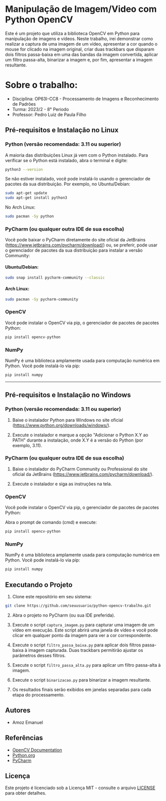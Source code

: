 # Manipulação de Imagem/Video com Python OpenCV

Este é um projeto que utiliza a biblioteca OpenCV em Python para manipulação de imagens e vídeos. Neste trabalho, irei demonstrar como realizar a captura de uma imagem de um vídeo, apresentar a cor quando o mouse for clicado na imagem original, criar duas trackbars que disparam dois filtros passa-baixa em uma das bandas da imagem convertida, aplicar um filtro passa-alta, binarizar a imagem e, por fim, apresentar a imagem resultante.

# Sobre o trabalho:
- Disciplina: OP63I-CC8 - Processamento de Imagens e Reconhecimento de Padrões
- Turma: 2023/2 - 8° Periodo
- Professor: Pedro Luiz de Paula Filho
## Pré-requisitos e Instalação no Linux

### Python (versão recomendada: 3.11 ou superior)

A maioria das distribuições Linux já vem com o Python instalado. Para verificar se o Python está instalado, abra o terminal e digite:

```bash
python3 --version
```

Se não estiver instalado, você pode instalá-lo usando o gerenciador de pacotes da sua distribuição. Por exemplo, no Ubuntu/Debian:

```bash
sudo apt-get update
sudo apt-get install python3
```

No Arch Linux:

```bash
sudo pacman -Sy python
```

### PyCharm (ou qualquer outra IDE de sua escolha)

Você pode baixar o PyCharm diretamente do site oficial da JetBrains (https://www.jetbrains.com/pycharm/download/) ou, se preferir, pode usar o gerenciador de pacotes da sua distribuição para instalar a versão Community:

#### Ubuntu/Debian:

```bash
sudo snap install pycharm-community --classic
```

#### Arch Linux:

```bash
sudo pacman -Sy pycharm-community
```

### OpenCV

Você pode instalar o OpenCV via pip, o gerenciador de pacotes de pacotes Python:

```bash
pip install opencv-python
```

### NumPy

NumPy é uma biblioteca amplamente usada para computação numérica em Python. Você pode instalá-lo via pip:

```bash
pip install numpy
```

---

## Pré-requisitos e Instalação no Windows

### Python (versão recomendada: 3.11 ou superior)

1. Baixe o instalador Python para Windows no site oficial (https://www.python.org/downloads/windows/).

2. Execute o instalador e marque a opção "Adicionar o Python X.Y ao PATH" durante a instalação, onde X.Y é a versão do Python (por exemplo, 3.11).

### PyCharm (ou qualquer outra IDE de sua escolha)

1. Baixe o instalador do PyCharm Community ou Professional do site oficial da JetBrains (https://www.jetbrains.com/pycharm/download/).

2. Execute o instalador e siga as instruções na tela.

### OpenCV

Você pode instalar o OpenCV via pip, o gerenciador de pacotes de pacotes Python:

Abra o prompt de comando (cmd) e execute:

```bash
pip install opencv-python
```

### NumPy

NumPy é uma biblioteca amplamente usada para computação numérica em Python. Você pode instalá-lo via pip:

```bash
pip install numpy
```

## Executando o Projeto

1. Clone este repositório em seu sistema:

```bash
git clone https://github.com/seuusuario/python-opencv-trabalho.git
```

2. Abra o projeto no PyCharm (ou sua IDE preferida).

3. Execute o script `captura_imagem.py` para capturar uma imagem de um vídeo em execução. Este script abrirá uma janela de vídeo e você pode clicar em qualquer ponto da imagem para ver a cor correspondente.

4. Execute o script `filtro_passa_baixa.py` para aplicar dois filtros passa-baixa à imagem capturada. Duas trackbars permitirão ajustar os parâmetros desses filtros.

5. Execute o script `filtro_passa_alta.py` para aplicar um filtro passa-alta à imagem.

6. Execute o script `binarizacao.py` para binarizar a imagem resultante.

7. Os resultados finais serão exibidos em janelas separadas para cada etapa do processamento.

## Autores

- Amoz Emanuel

## Referências

- [OpenCV Documentation](https://docs.opencv.org/)
- [Python.org](https://www.python.org/)
- [PyCharm](https://www.jetbrains.com/pycharm/)

## Licença

Este projeto é licenciado sob a Licença MIT - consulte o arquivo [LICENSE](LICENSE) para obter detalhes.
